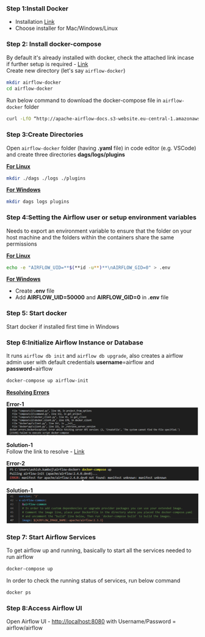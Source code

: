 
### Step 1:Install Docker  
 - Installation [Link](https://docs.docker.com/get-docker/)
 - Choose installer for Mac/Windows/Linux <br>
 
### Step 2: Install docker-compose  
By default it's already installed with docker, check the attached link incase if further setup is required - [Link](https://docs.docker.com/compose/install/) <br>
Create  new directory (let's say `airflow-docker`)
```sh
mkdir airflow-docker
cd airflow-docker
```
Run below command to download the docker-compose file in `airflow-docker` folder
```sh
curl -LfO “http://apache-airflow-docs.s3-website.eu-central-1.amazonaws.com/docs/apache-airflow/latest/docker-compose.yaml”
```

### Step 3:Create Directories  
Open `airflow-docker` folder (having **.yaml** file) in code editor (e.g. VSCode) and create three directories **dags/logs/plugins** <br>

<ins>**For Linux**</ins>
```sh
mkdir ./dags ./logs ./plugins
```
<ins>**For Windows**</ins>
```sh
mkdir dags logs plugins
```
### Step 4:Setting the Airflow user or setup environment variables  
Needs to export an environment variable to ensure that the folder on your host machine and the folders within the containers share the same permissions <br>

<ins>**For Linux**</ins>
```sh
echo -e "AIRFLOW_UID=**$(**id -u**)**\nAIRFLOW_GID=0" > .env
```
<ins> **For Windows**</ins>
 - Create **.env** file
 - Add **AIRFLOW_UID=50000** and **AIRFLOW_GID=0** in
   **.env** file

### Step 5: Start docker  
Start docker if installed first time in Windows <br>

### Step 6:Initialize Airflow Instance or Database  
It runs `airflow db init` and `airflow db upgrade`, also creates a airflow admin user with default credentials **username**=airflow and **password**=airflow 
```sh
docker-compose up airflow-init
```
<ins>**Resolving Errors**</ins>

**Error-1**  
![Airflow Initialization Error-1](https://github.com/ashish-kamboj/mlops/blob/main/apache-airflow/images/airflow_initilization_error.png)

**Solution-1**  
Follow the link to resolve - [Link](https://stackoverflow.com/questions/58663920/can-i-run-docker-desktop-on-windows-without-admin-privileges#:~:text=If%20your%20admin%20account%20is,the%20changes%20to%20take%20effect.) <br>

**Error-2**  
![Airflow Initialization Error-2](https://github.com/ashish-kamboj/mlops/blob/main/apache-airflow/images/airflow_initilization_error_2.png)

**Solution-1**  
![Airflow Initialization Error-2 Solution](https://github.com/ashish-kamboj/mlops/blob/main/apache-airflow/images/airflow_initilization_error_2_solution.png)

### Step 7: Start Airflow Services  
To get airflow up and running, basically to start all the services needed to run airflow
```sh
docker-compose up
```

In order to check the running status of services, run below command
```sh
docker ps
```

### Step 8:Access Airflow UI  
Open Airflow UI - [http://localhost:8080](http://localhost:8080) with Username/Password = airflow/airflow
